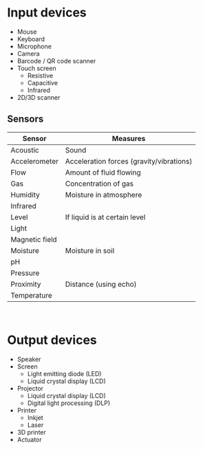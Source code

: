 # Input devices

- Mouse
- Keyboard
- Microphone
- Camera
- Barcode / QR code scanner
- Touch screen
    - Resistive
    - Capacitive
    - Infrared
- 2D/3D scanner

## Sensors

| Sensor         | Measures                                 |
| -------------- | ---------------------------------------- |
| Acoustic       | Sound                                    |
| Accelerometer  | Acceleration forces (gravity/vibrations) |
| Flow           | Amount of fluid flowing                  |
| Gas            | Concentration of gas                     |
| Humidity       | Moisture in atmosphere                   |
| Infrared       |                                          |
| Level          | If liquid is at certain level            |
| Light          |                                          |
| Magnetic field |                                          |
| Moisture       | Moisture in soil                         |
| pH             |                                          |
| Pressure       |                                          |
| Proximity      | Distance (using echo)                    |
| Temperature    |                                          |

<br>

# Output devices

- Speaker
- Screen
    - Light emitting diode (LED)
    - Liquid crystal display (LCD)
- Projector
    - Liquid crystal display (LCD)
    - Digital light processing (DLP)
- Printer
    - Inkjet
    - Laser
- 3D printer
- Actuator
